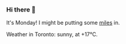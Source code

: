 ### Hi there :wave:

It's Monday! I might be putting some [miles](https://www.strava.com/athletes/889963) in.

Weather in Toronto: sunny, at +17°C.
